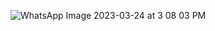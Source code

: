 ![WhatsApp Image 2023-03-24 at 3 08 03 PM](https://user-images.githubusercontent.com/128598999/227530528-e9bb2d1c-68e0-4e1e-85e3-149c4294b9e6.jpeg)

